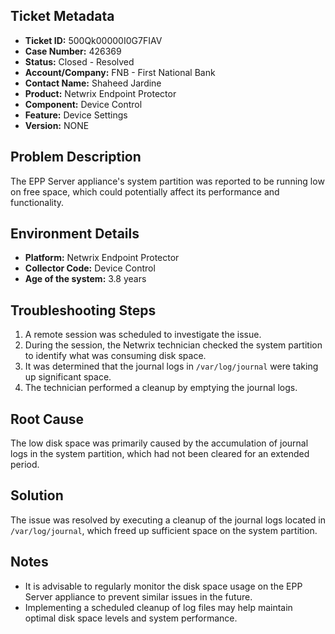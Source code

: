 ## Ticket Metadata
- **Ticket ID:** 500Qk00000I0G7FIAV
- **Case Number:** 426369
- **Status:** Closed - Resolved
- **Account/Company:** FNB - First National Bank
- **Contact Name:** Shaheed Jardine
- **Product:** Netwrix Endpoint Protector
- **Component:** Device Control
- **Feature:** Device Settings
- **Version:** NONE

## Problem Description
The EPP Server appliance's system partition was reported to be running low on free space, which could potentially affect its performance and functionality.

## Environment Details
- **Platform:** Netwrix Endpoint Protector
- **Collector Code:** Device Control
- **Age of the system:** 3.8 years

## Troubleshooting Steps
1. A remote session was scheduled to investigate the issue.
2. During the session, the Netwrix technician checked the system partition to identify what was consuming disk space.
3. It was determined that the journal logs in `/var/log/journal` were taking up significant space.
4. The technician performed a cleanup by emptying the journal logs.

## Root Cause
The low disk space was primarily caused by the accumulation of journal logs in the system partition, which had not been cleared for an extended period.

## Solution
The issue was resolved by executing a cleanup of the journal logs located in `/var/log/journal`, which freed up sufficient space on the system partition.

## Notes
- It is advisable to regularly monitor the disk space usage on the EPP Server appliance to prevent similar issues in the future.
- Implementing a scheduled cleanup of log files may help maintain optimal disk space levels and system performance.